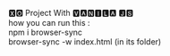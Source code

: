 🆇🅾 Project With 🆅🅰🅽🅸🅻🅰  🅹🆂<br>
how you can run this :<br>
npm i browser-sync<br>
browser-sync -w index.html    (in its folder)
